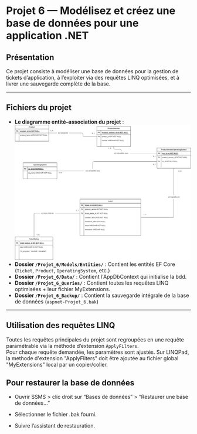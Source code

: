 # Projet 6 — Modélisez et créez une base de données pour une application .NET

## Présentation

Ce projet consiste à modéliser une base de données pour la gestion de tickets d’application, à l’exploiter via des requêtes LINQ optimisées, et à livrer une sauvegarde complète de la base.  

---

## Fichiers du projet

- **Le diagramme entité–association du projet** : ![Modèle Entités-Associations](Projet_6_MEA/Arthur_Marteau_6_MEA_062025.png)
- **Dossier `/Projet_6/Models/Entities/`** : Contient les entités EF Core (`Ticket`, `Product`, `OperatingSystem`, etc.)
- **Dossier `/Projet_6/Data/`** : Contient l'AppDbContext qui initialise la bdd.
- **Dossier `/Projet_6_Queries/`** : Contient toutes les requêtes LINQ optimisées + leur fichier MyExtensions.
- **Dossier `/Projet_6_Backup/`** : Contient la sauvegarde intégrale de la base de données (`aspnet-Projet_6.bak`)

---

## Utilisation des requêtes LINQ

Toutes les requêtes principales du projet sont regroupées en une requête paramétrable via la méthode d’extension `ApplyFilters`.  
Pour chaque requête demandée, les paramètres sont ajustés.
Sur LINQPad, la methode d'extension "ApplyFliters" doit être ajoutée au fichier global "MyExtensions" local par un copier/coller.

## Pour restaurer la base de données

- Ouvrir SSMS > clic droit sur “Bases de données” > “Restaurer une base de données...”

- Sélectionner le fichier .bak fourni.

- Suivre l’assistant de restauration.
